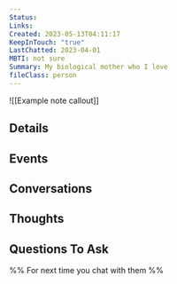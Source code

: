 ```yaml
---
Status: 
Links: 
Created: 2023-05-13T04:11:17
KeepInTouch: "true"
LastChatted: 2023-04-01
MBTI: not sure
Summary: My biological mother who I love
fileClass: person
---
```


![[Example note callout]]

## Details
## Events
## Conversations
<!-- Deprecated query: #meeting tag being removed. Replace with field:: type = "meeting"
```dataview
TABLE Created, tags
FROM [[]] AND #meeting AND !"Hidden"
SORT Created desc
``` -->
## Thoughts
<!-- Deprecated query: #thought tag being removed. Replace with field:: type = "thought"
```dataview
TABLE Created, tags
FROM [[]] AND #thought AND !"Hidden"
SORT Created desc
``` -->
## Questions To Ask
%% For next time you chat with them %%